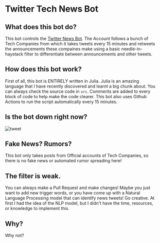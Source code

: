 # Twitter Tech News Bot

## What does this bot do?
This bot controls the [Twitter News Bot](https://twitter.com/TechNewsBot1). The Account follows a bunch of Tech Companies from which it takes tweets every 15 minutes and retweets the announcements these compaines make using a basic needle-in-haystack filter to differentiate between announcements and other tweets.

## How does this bot work?
First of all, this bot is ENTIRELY written in Julia. Julia is an amazing language that I have recently discovered and learnt a big chunk about. You can always check the source code in `src`. Comments are added to every block of code to help make the code clearer. This bot also uses Github Actions to run the script automatically every 15 minutes.


## Is the bot down right now?
![tweet](https://github.com/soumitradev/Twitter_Tech_News_Bot/workflows/tweet/badge.svg?branch=master)

## Fake News? Rumors?
This bot only takes posts from Official accounts of Tech Companies, so there is no fake news or automated rumor spreading here!

## The filter is weak.
You can always make a Pull Request and make changes! Maybe you just want to add new trigger words, or you have come up with a Natural Language Processing model that can identify news tweets! Go creative. At first I had the idea of the NLP model, but I didn't have the time, resources, or knowledge to implement this.

## Why?
Why not?
